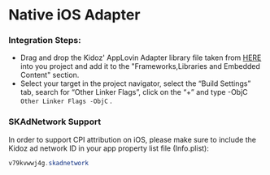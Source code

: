 # Native iOS Adapter

### Integration Steps:

* Drag and drop the Kidoz' AppLovin Adapter library file taken from [HERE](https://github.com/Kidoz-SDK/applovin-adapter-sample-apps/tree/main/iOS/KidozAppLovinSampleApp/KidozAppLovinSampleApp/Kidoz) into you project and add it to the "Frameworks,Libraries and Embedded Content" section.
* Select your target in the project navigator, select the “Build Settings” tab, search for “Other Linker Flags”, click on the “+” and type -ObjC  `Other Linker Flags -ObjC` .

### SKAdNetwork Support

In order to support CPI attribution on iOS, please make sure to include the Kidoz ad network ID in your app property list file (Info.plist):

```java
v79kvwwj4g.skadnetwork	
```
